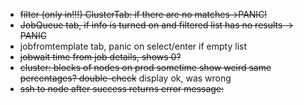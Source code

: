 * ~~filter (only in!!!) ClusterTab: if there are no matches->PANIC!~~
* ~~JobQueue tab, if info is turned on and filtered list has no results -> PANIC~~
* jobfromtemplate tab, panic on select/enter if empty list
* ~~jobwait time from job details, shows 0?~~
* ~~cluster: blocks of nodes on prod sometime show weird same percentages? double-check~~ display ok, was wrong
* ~~ssh to node after success returns error message:~~
